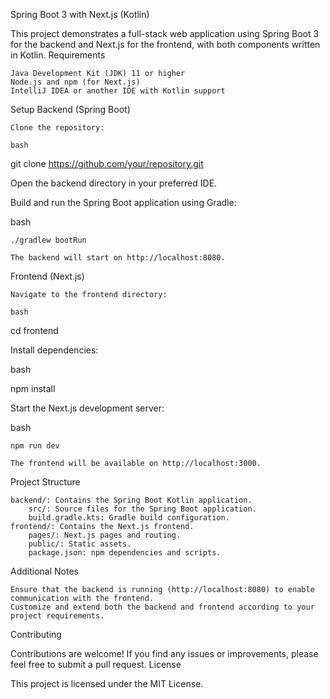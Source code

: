 Spring Boot 3 with Next.js (Kotlin)

This project demonstrates a full-stack web application using Spring Boot 3 for the backend and Next.js for the frontend, with both components written in Kotlin.
Requirements

    Java Development Kit (JDK) 11 or higher
    Node.js and npm (for Next.js)
    IntelliJ IDEA or another IDE with Kotlin support

Setup
Backend (Spring Boot)

    Clone the repository:

    bash

git clone https://github.com/your/repository.git

Open the backend directory in your preferred IDE.

Build and run the Spring Boot application using Gradle:

bash

    ./gradlew bootRun

    The backend will start on http://localhost:8080.

Frontend (Next.js)

    Navigate to the frontend directory:

    bash

cd frontend

Install dependencies:

bash

npm install

Start the Next.js development server:

bash

    npm run dev

    The frontend will be available on http://localhost:3000.

Project Structure

    backend/: Contains the Spring Boot Kotlin application.
        src/: Source files for the Spring Boot application.
        build.gradle.kts: Gradle build configuration.
    frontend/: Contains the Next.js frontend.
        pages/: Next.js pages and routing.
        public/: Static assets.
        package.json: npm dependencies and scripts.

Additional Notes

    Ensure that the backend is running (http://localhost:8080) to enable communication with the frontend.
    Customize and extend both the backend and frontend according to your project requirements.

Contributing

Contributions are welcome! If you find any issues or improvements, please feel free to submit a pull request.
License

This project is licensed under the MIT License.
